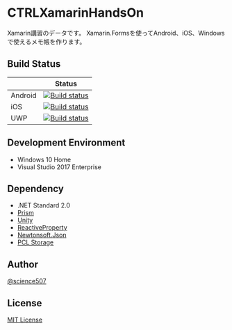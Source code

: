 # CTRLXamarinHandsOn

Xamarin講習のデータです。
Xamarin.Formsを使ってAndroid、iOS、Windowsで使えるメモ帳を作ります。

## Build Status

|          | Status |
| -------- | ------ |
| Android | [![Build status](https://build.appcenter.ms/v0.1/apps/5ef2b0e8-6c25-4070-9821-277433775423/branches/master/badge)](https://appcenter.ms)|
| iOS | [![Build status](https://build.appcenter.ms/v0.1/apps/f3ce942e-dcfa-412a-b8e6-8e82e63aadaf/branches/master/badge)](https://appcenter.ms) |
| UWP | [![Build status](https://build.appcenter.ms/v0.1/apps/96388c84-c371-4fcc-8789-9b71f75d4b02/branches/master/badge)](https://appcenter.ms) |

## Development Environment
* Windows 10 Home
* Visual Studio 2017 Enterprise

## Dependency
* .NET Standard 2.0
* [Prism](https://github.com/PrismLibrary/Prism)
* [Unity](https://github.com/unitycontainer/unity)
* [ReactiveProperty](https://github.com/runceel/ReactiveProperty)
* [Newtonsoft.Json](https://github.com/JamesNK/Newtonsoft.Json)
* [PCL Storage](https://github.com/dsplaisted/PCLStorage)

## Author

[@science507](https://twitter.com/science507)

## License
[MIT License](LICENSE)

